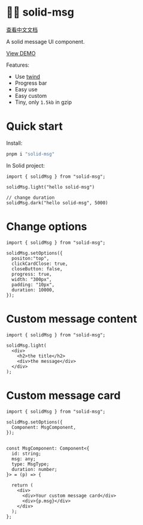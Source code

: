 # 👏🏻 solid-msg

[查看中文文档](./README-CN.md)

A solid message UI component.

[View DEMO](https://solid-msg.gewulian.com)

Features:

- Use [twind](https://github.com/tw-in-js/twind)
- Progress bar
- Easy use 
- Easy custom
- Tiny, only `1.5kb` in gzip

# Quick start

Install:

```sh
pnpm i "solid-msg"
```

In Solid project:

```tsx
import { solidMsg } from "solid-msg";

solidMsg.light("hello solid-msg")

// change duration
solidMsg.dark("hello solid-msg", 5000)
```

# Change options

```tsx
import { solidMsg } from "solid-msg";

solidMsg.setOptions({
  positon:"top",
  clickCardClose: true,
  closeButton: false,
  progress: true,
  width: "300px",
  padding: "10px",
  duration: 10000,
});
```

# Custom message content

```tsx
import { solidMsg } from "solid-msg";

solidMsg.light(
  <div>
    <h2>the title</h2>
    <div>the message</div>
  </div>
);
```


# Custom message card

```tsx
import { solidMsg } from "solid-msg";

solidMsg.setOptions({
  Component: MsgComponent,
});


const MsgComponent: Component<{
  id: string;
  msg: any;
  type: MsgType;
  duration: number;
}> = (p) => {

  return (
    <div>
      <div>Your custom message card</div>
      <div>{p.msg}</div>
    </div>
  );
};

```

